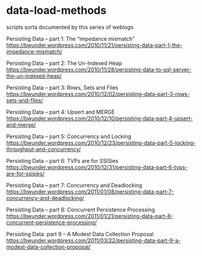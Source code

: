 # data-load-methods
scripts sorta documented by this series of weblogs

Persisting Data – part 1: The “impedance mismatch”
https://bwunder.wordpress.com/2010/11/21/persisting-data-part-1-the-impedance-mismatch/

Persisting Data – part 2: The Un-Indexed Heap
https://bwunder.wordpress.com/2010/11/28/persisting-data-to-sql-server-the-un-indexed-heap/

Persisting Data – part 3: Rows, Sets and Files
https://bwunder.wordpress.com/2010/12/02/persisting-data-part-3-rows-sets-and-files/

Persisting Data – part 4: Upsert and MERGE
https://bwunder.wordpress.com/2010/12/10/persisting-data-part-4-upsert-and-merge/

Persisting Data – part 5: Concurrency and Locking
https://bwunder.wordpress.com/2010/12/23/persisting-data-part-5-locking-throughput-and-concurrency/

Persisting Data – part 6: TVPs are for SSISies
https://bwunder.wordpress.com/2010/12/31/persisting-data-part-6-tvps-are-for-ssisies/

Persisting Data – part 7: Concurrency and Deadlocking
https://bwunder.wordpress.com/2011/01/08/persisting-data-part-7-concurrency-and-deadlocking/

Persisting Data – part 8: Concurrent Persistence Processing
https://bwunder.wordpress.com/2011/01/21/persisting-data-part-8-concurrent-persistence-processing/

Persisting Data: part 9 – A Modest Data Collection Proposal
https://bwunder.wordpress.com/2011/03/22/persisting-data-part-9-a-modest-data-collection-proposal/
